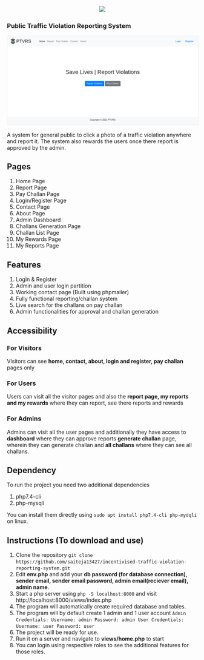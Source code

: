 <p align="center">
  <img src="/images/favicon.ico" width="60">
</p>  

### Public Traffic Violation Reporting System

<div style="text-align:center">
  <img src="/images/ptvrs.png" style="border: solid 1px; border-color: #f0f0f0">
</div>  


A system for general public to click a photo of a traffic violation anywhere and report it. The system also rewards the users once there report is approved by the admin.


## Pages
1. Home Page
2. Report Page
3. Pay Challan Page
4. Login/Register Page
5. Contact Page
6. About Page
7. Admin Dashboard
8. Challans Generation Page
9. Challan List Page
10. My Rewards Page
11. My Reports Page

## Features
1. Login & Register
2. Admin and user login partition
3. Working contact page (Built using phpmailer)
4. Fully functional reporting/challan system
5. Live search for the challans on pay challan
6. Admin functionalities for approval and challan generation

## Accessibility

### For Visitors
Visitors can see **home, contact, about, login and register, pay challan** pages only

### For Users
Users can visit all the visitor pages and also the **report page, my reports and my rewards** where they can report, see there reports and rewards

### For Admins
Admins can visit all the user pages and additionally they have access to **dashboard** where they can approve reports **generate challan** page, wherein they can generate challan and **all challans** where they can see all challans.

## Dependency

To run the project you need two additional dependencies

1. php7.4-cli
2. php-mysqli

You can install them directly using `sudo apt install php7.4-cli php-mydqli` on linux.

## Instructions (To download and use)

1. Clone the repository `git clone https://github.com/saiteja13427/incentivised-traffic-violation-reporting-system.git`
2. Edit **env.php** and add your **db password (for database connection), sender email, sender email password, admin email(reciever email), admin name**.
3. Start a php server using `php -S localhost:8000` and visit http://localhost:8000/views/index.php
4. The program will automatically create required database and tables.
5. The program will by default create 1 admin and 1 user account
    `Admin Credentials:
        Username: admin
        Password: admin
    User Credentials:
        Username: user
        Password: user`
6. The project will be ready for use.
7. Run it on a server and navigate to **views/home.php** to start
8. You can login using respective roles to see the additional features for those roles.